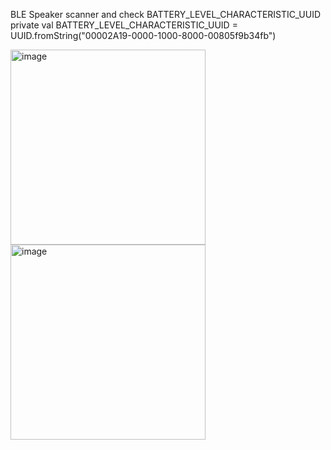 
BLE Speaker scanner and check BATTERY_LEVEL_CHARACTERISTIC_UUID 
private val BATTERY_LEVEL_CHARACTERISTIC_UUID = UUID.fromString("00002A19-0000-1000-8000-00805f9b34fb")


<img width="312" alt="image" src="https://github.com/user-attachments/assets/d08ccb34-ace5-48f6-bc0b-d7e0718c99f0"/>
<img width="312" alt="image" src="https://github.com/user-attachments/assets/23fbddf2-b435-4d9a-8daf-0e77d2ef489f"/>
